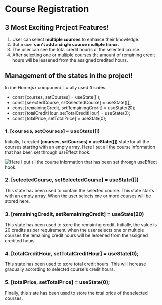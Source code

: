 # Course Registration

## 3 Most Exciting Project Features!
1. User can select **multiple courses** to enhance their knowledge.
2. But a user **can't add a single course multiple times**.
3. The user can see the total credit hour/s of the selected course.
4. After selecting one or multiple courses the amount of remaining credit hours will be lessened from the assigned credited hours.

## Management of the states in the project!
In the Home.jsx component I totally used 5 states.
* const [courses, setCourses] = useState([]);
* const [selectedCourse, setSelectedCourse] = useState([]);
* const [remainingCredit, setRemainingCredit] = useState(20);
* const [totalCreditHour, setTotalCreditHour] = useState(0);
* const [totalPrice, setTotalPrice] = useState(0);

### 1. [courses, setCourses] = useState([])
Initially, I created **[courses, setCourses] = useState([])** state for all the courses starting with an empty array. Here I put all the course information that has been set through useEffect hook.

![Here I put all the course information that has been set through useEffect hook.](https://i.ibb.co/DGTpfky/use-State-for-courses.png)

### 2. [selectedCourse, setSelectedCourse] = useState([])
This state has been used to contain the selected course. This state starts with an empty array. When the user selects one or more courses will be stored here.

### 3. [remainingCredit, setRemainingCredit] = useState(20)
This state has been used to store the remaining credit. Initially, the value is 20 credits as per requirement. when the user selects one or multiple courses the remaining credit hours will be lessened from the assigned credited hours.

### 4. [totalCreditHour, setTotalCreditHour] = useState(0);
This state has been used to store total credit hours. This will increase gradually according to selected course's credit hours.

### 5. [totalPrice, setTotalPrice] = useState(0);
Finally, this state has been used to store the total price of the selected courses.